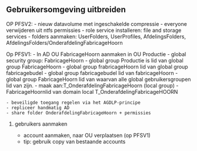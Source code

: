 ## Gebruikersomgeving uitbreiden

OP PFSV2:
	- nieuw datavolume met ingeschakelde compressie
	- everyone verwijderen uit ntfs permissies
	- role service installeren: file and storage services
	- folders aanmaken: UserFolders, UserProfiles, AfdelingsFolders, AfdelingsFolders/OnderafdelingFabricageHoorn
	
Op PFSV1:
	- In AD OU FabricageHoorn aanmaken in OU Productie
	- global security group: FabricageHoorn
	- global group Productie is lid van global group FabricageHoorn
	- global group frabricageHoorn lid van global group fabricagebudel
	- global group fabricagebudel lid van fabricageHoorn
 	- global group FabricageHoorn lid van waarvan alle global gebruikersgroupen lid van zijn.
  	- maak aan:T_OnderafdelingFabricageHoorn (local group)
  	- FabricageHoornlid van domain local T_OnderafdelingFabricageHOORN

  	- beveiligde toegang regelen via het AGDLP-principe
  	- repliceer handmatig AD
  	- share folder OnderafdelingFabricageHoorn + permissies

 1. gebruikers aanmaken

 	- account aanmaken, naar OU verplaatsen (op PFSV1)
 	- tip: gebruik copy van bestaande accounts
